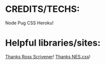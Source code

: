 # CREDITS/TECHS:

Node
Pug
CSS
Heroku!

# Helpful libraries/sites:
[Thanks Ross Scrivener](http://scrivna.com/blog/langtons-ants-in-javascript)!
[Thanks NES.css](https://nostalgic-css.github.io/NES.css/)!
